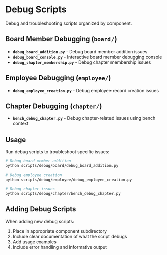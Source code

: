 # Debug Scripts

Debug and troubleshooting scripts organized by component.

## Board Member Debugging (`board/`)

- **`debug_board_addition.py`** - Debug board member addition issues
- **`debug_board_console.py`** - Interactive board member debugging console
- **`debug_chapter_membership.py`** - Debug chapter membership issues

## Employee Debugging (`employee/`)

- **`debug_employee_creation.py`** - Debug employee record creation issues

## Chapter Debugging (`chapter/`)

- **`bench_debug_chapter.py`** - Debug chapter-related issues using bench context

## Usage

Run debug scripts to troubleshoot specific issues:

```bash
# Debug board member addition
python scripts/debug/board/debug_board_addition.py

# Debug employee creation
python scripts/debug/employee/debug_employee_creation.py

# Debug chapter issues
python scripts/debug/chapter/bench_debug_chapter.py
```

## Adding Debug Scripts

When adding new debug scripts:

1. Place in appropriate component subdirectory
2. Include clear documentation of what the script debugs
3. Add usage examples
4. Include error handling and informative output